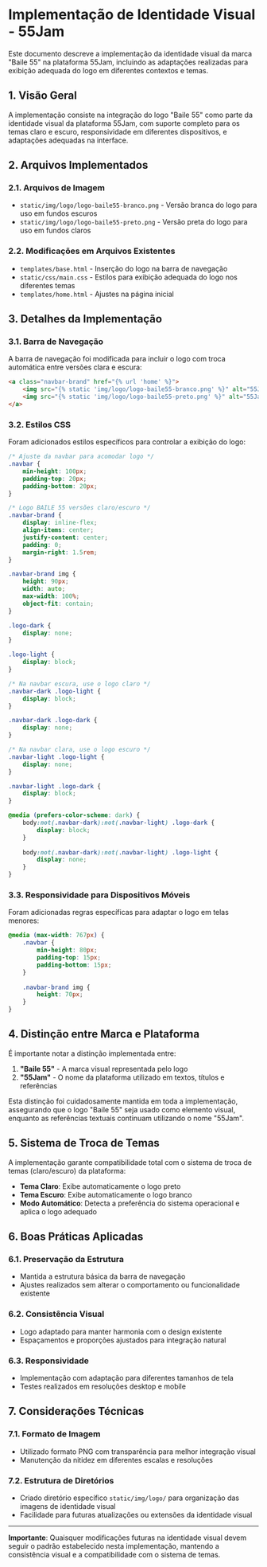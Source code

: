 # Implementação de Identidade Visual - 55Jam

Este documento descreve a implementação da identidade visual da marca "Baile 55" na plataforma 55Jam, incluindo as adaptações realizadas para exibição adequada do logo em diferentes contextos e temas.

## 1. Visão Geral

A implementação consiste na integração do logo "Baile 55" como parte da identidade visual da plataforma 55Jam, com suporte completo para os temas claro e escuro, responsividade em diferentes dispositivos, e adaptações adequadas na interface.

## 2. Arquivos Implementados

### 2.1. Arquivos de Imagem
- `static/img/logo/logo-baile55-branco.png` - Versão branca do logo para uso em fundos escuros
- `static/img/logo/logo-baile55-preto.png` - Versão preta do logo para uso em fundos claros

### 2.2. Modificações em Arquivos Existentes
- `templates/base.html` - Inserção do logo na barra de navegação
- `static/css/main.css` - Estilos para exibição adequada do logo nos diferentes temas
- `templates/home.html` - Ajustes na página inicial

## 3. Detalhes da Implementação

### 3.1. Barra de Navegação

A barra de navegação foi modificada para incluir o logo com troca automática entre versões clara e escura:

```html
<a class="navbar-brand" href="{% url 'home' %}">
    <img src="{% static 'img/logo/logo-baile55-branco.png' %}" alt="55Jam" class="logo-light">
    <img src="{% static 'img/logo/logo-baile55-preto.png' %}" alt="55Jam" class="logo-dark">
</a>
```

### 3.2. Estilos CSS

Foram adicionados estilos específicos para controlar a exibição do logo:

```css
/* Ajuste da navbar para acomodar logo */
.navbar {
    min-height: 100px;
    padding-top: 20px;
    padding-bottom: 20px;
}

/* Logo BAILE 55 versões claro/escuro */
.navbar-brand {
    display: inline-flex;
    align-items: center;
    justify-content: center;
    padding: 0;
    margin-right: 1.5rem;
}

.navbar-brand img {
    height: 90px;
    width: auto;
    max-width: 100%;
    object-fit: contain;
}

.logo-dark {
    display: none;
}

.logo-light {
    display: block;
}

/* Na navbar escura, use o logo claro */
.navbar-dark .logo-light {
    display: block;
}

.navbar-dark .logo-dark {
    display: none;
}

/* Na navbar clara, use o logo escuro */
.navbar-light .logo-light {
    display: none;
}

.navbar-light .logo-dark {
    display: block;
}

@media (prefers-color-scheme: dark) {
    body:not(.navbar-dark):not(.navbar-light) .logo-dark {
        display: block;
    }
    
    body:not(.navbar-dark):not(.navbar-light) .logo-light {
        display: none;
    }
}
```

### 3.3. Responsividade para Dispositivos Móveis

Foram adicionadas regras específicas para adaptar o logo em telas menores:

```css
@media (max-width: 767px) {
    .navbar {
        min-height: 80px;
        padding-top: 15px;
        padding-bottom: 15px;
    }
    
    .navbar-brand img {
        height: 70px;
    }
}
```

## 4. Distinção entre Marca e Plataforma

É importante notar a distinção implementada entre:

1. **"Baile 55"** - A marca visual representada pelo logo
2. **"55Jam"** - O nome da plataforma utilizado em textos, títulos e referências

Esta distinção foi cuidadosamente mantida em toda a implementação, assegurando que o logo "Baile 55" seja usado como elemento visual, enquanto as referências textuais continuam utilizando o nome "55Jam".

## 5. Sistema de Troca de Temas

A implementação garante compatibilidade total com o sistema de troca de temas (claro/escuro) da plataforma:

- **Tema Claro**: Exibe automaticamente o logo preto 
- **Tema Escuro**: Exibe automaticamente o logo branco
- **Modo Automático**: Detecta a preferência do sistema operacional e aplica o logo adequado

## 6. Boas Práticas Aplicadas

### 6.1. Preservação da Estrutura
- Mantida a estrutura básica da barra de navegação
- Ajustes realizados sem alterar o comportamento ou funcionalidade existente

### 6.2. Consistência Visual
- Logo adaptado para manter harmonia com o design existente
- Espaçamentos e proporções ajustados para integração natural

### 6.3. Responsividade
- Implementação com adaptação para diferentes tamanhos de tela
- Testes realizados em resoluções desktop e mobile

## 7. Considerações Técnicas

### 7.1. Formato de Imagem
- Utilizado formato PNG com transparência para melhor integração visual
- Manutenção da nitidez em diferentes escalas e resoluções

### 7.2. Estrutura de Diretórios
- Criado diretório específico `static/img/logo/` para organização das imagens de identidade visual
- Facilidade para futuras atualizações ou extensões da identidade visual

---

**Importante**: Quaisquer modificações futuras na identidade visual devem seguir o padrão estabelecido nesta implementação, mantendo a consistência visual e a compatibilidade com o sistema de temas. 